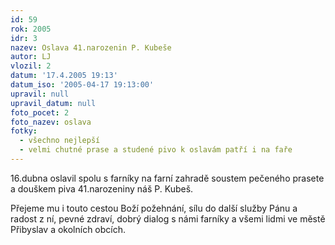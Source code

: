 ```yaml
---
id: 59
rok: 2005
idr: 3
nazev: Oslava 41.narozenin P. Kubeše
autor: LJ
vlozil: 2
datum: '17.4.2005 19:13'
datum_iso: '2005-04-17 19:13:00'
upravil: null
upravil_datum: null
foto_pocet: 2
foto_nazev: oslava
fotky:
  - všechno nejlepší
  - velmi chutné prase a studené pivo k oslavám patří i na faře
---
```

16.dubna oslavil spolu s farníky na farní zahradě soustem pečeného prasete a douškem piva 41.narozeniny náš P. Kubeš.<p>
Přejeme mu i touto cestou Boží požehnání, sílu do další služby Pánu a radost z ní, pevné zdraví, dobrý dialog s námi farníky a všemi lidmi ve městě Přibyslav a okolních obcích. 
